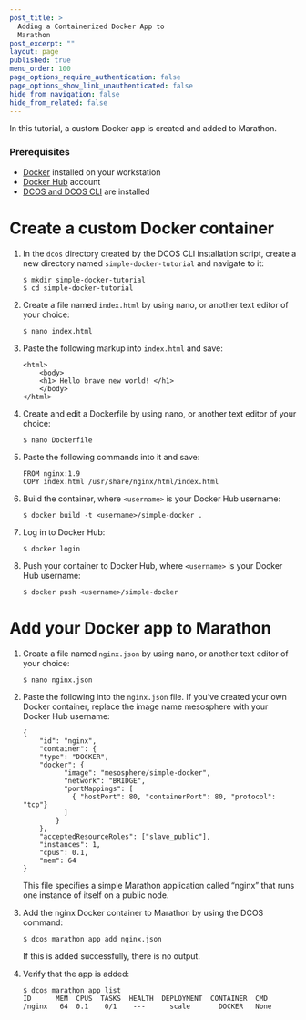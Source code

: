 ```yaml
---
post_title: >
  Adding a Containerized Docker App to
  Marathon
post_excerpt: ""
layout: page
published: true
menu_order: 100
page_options_require_authentication: false
page_options_show_link_unauthenticated: false
hide_from_navigation: false
hide_from_related: false
---
```

In this tutorial, a custom Docker app is created and added to Marathon.

### Prerequisites

*   [Docker][1] installed on your workstation
*   [Docker Hub][2] account
*   [DCOS and DCOS CLI][3] are installed

# Create a custom Docker container

1.  In the `dcos` directory created by the DCOS CLI installation script, create a new directory named `simple-docker-tutorial` and navigate to it:

        $ mkdir simple-docker-tutorial
        $ cd simple-docker-tutorial


2.  Create a file named `index.html` by using nano, or another text editor of your choice:

        $ nano index.html


3.  Paste the following markup into `index.html` and save:

        <html>
            <body>
            <h1> Hello brave new world! </h1>
            </body>
        </html>


4.  Create and edit a Dockerfile by using nano, or another text editor of your choice:

        $ nano Dockerfile


5.  Paste the following commands into it and save:

        FROM nginx:1.9
        COPY index.html /usr/share/nginx/html/index.html


6.  Build the container, where `<username>` is your Docker Hub username:

        $ docker build -t <username>/simple-docker .


7.  Log in to Docker Hub:

        $ docker login


8.  Push your container to Docker Hub, where `<username>` is your Docker Hub username:

        $ docker push <username>/simple-docker


# Add your Docker app to Marathon

1.  Create a file named `nginx.json` by using nano, or another text editor of your choice:

        $ nano nginx.json


2.  Paste the following into the `nginx.json` file. If you’ve created your own Docker container, replace the image name mesosphere with your Docker Hub username:

        {
            "id": "nginx",
            "container": {
            "type": "DOCKER",
            "docker": {
                  "image": "mesosphere/simple-docker",
                  "network": "BRIDGE",
                  "portMappings": [
                    { "hostPort": 80, "containerPort": 80, "protocol": "tcp"}
                  ]
                }
            },
            "acceptedResourceRoles": ["slave_public"],
            "instances": 1,
            "cpus": 0.1,
            "mem": 64
        }


    This file specifies a simple Marathon application called “nginx” that runs one instance of itself on a public node.

3.  Add the nginx Docker container to Marathon by using the DCOS command:

        $ dcos marathon app add nginx.json


    If this is added successfully, there is no output.

4.  Verify that the app is added:

        $ dcos marathon app list
        ID      MEM  CPUS  TASKS  HEALTH  DEPLOYMENT  CONTAINER  CMD
        /nginx   64  0.1    0/1    ---      scale       DOCKER   None

 [1]: https://www.docker.com
 [2]: https://hub.docker.com
 [3]: ../overview/installing/